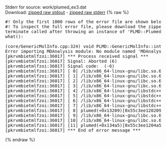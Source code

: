 Stderr for source:  work/plumed_ex3.dat   
Download: [zipped raw stdout](plumed_ex3.dat.plumed.stdout.txt.zip) - [zipped raw stderr](plumed_ex3.dat.plumed.stderr.txt.zip) 
{% raw %}
<pre>
#! Only the first 1000 rows of the error file are shown below
#! To inspect the full error file, please download the zipped raw stderr file above
terminate called after throwing an instance of 'PLMD::Plumed::Exception'
what():

(core/GenericMolInfo.cpp:324) void PLMD::GenericMolInfo::interpretSymbol(const std::string&, std::vector<PLMD::AtomNumber>&)
Error importing MDAnalysis module: No module named 'MDAnalysis'
[pkrvmbietmlfzoi:36017] *** Process received signal ***
[pkrvmbietmlfzoi:36017] Signal: Aborted (6)
[pkrvmbietmlfzoi:36017] Signal code:  (-6)
[pkrvmbietmlfzoi:36017] [ 0] /lib/x86_64-linux-gnu/libc.so.6(+0x45330)[0x7ff669845330]
[pkrvmbietmlfzoi:36017] [ 1] /lib/x86_64-linux-gnu/libc.so.6(pthread_kill+0x11c)[0x7ff66989eb2c]
[pkrvmbietmlfzoi:36017] [ 2] /lib/x86_64-linux-gnu/libc.so.6(gsignal+0x1e)[0x7ff66984527e]
[pkrvmbietmlfzoi:36017] [ 3] /lib/x86_64-linux-gnu/libc.so.6(abort+0xdf)[0x7ff6698288ff]
[pkrvmbietmlfzoi:36017] [ 4] /lib/x86_64-linux-gnu/libstdc++.so.6(+0xa5ff5)[0x7ff669ca5ff5]
[pkrvmbietmlfzoi:36017] [ 5] /lib/x86_64-linux-gnu/libstdc++.so.6(+0xbb0da)[0x7ff669cbb0da]
[pkrvmbietmlfzoi:36017] [ 6] /lib/x86_64-linux-gnu/libstdc++.so.6(_ZSt10unexpectedv+0x0)[0x7ff669ca5a55]
[pkrvmbietmlfzoi:36017] [ 7] /lib/x86_64-linux-gnu/libstdc++.so.6(+0xa5a6f)[0x7ff669ca5a6f]
[pkrvmbietmlfzoi:36017] [ 8] plumed(+0x13209)[0x55c3ee120209]
[pkrvmbietmlfzoi:36017] [ 9] /lib/x86_64-linux-gnu/libc.so.6(+0x2a1ca)[0x7ff66982a1ca]
[pkrvmbietmlfzoi:36017] [10] /lib/x86_64-linux-gnu/libc.so.6(__libc_start_main+0x8b)[0x7ff66982a28b]
[pkrvmbietmlfzoi:36017] [11] plumed(+0x134a5)[0x55c3ee1204a5]
[pkrvmbietmlfzoi:36017] *** End of error message ***
</pre>
{% endraw %}
